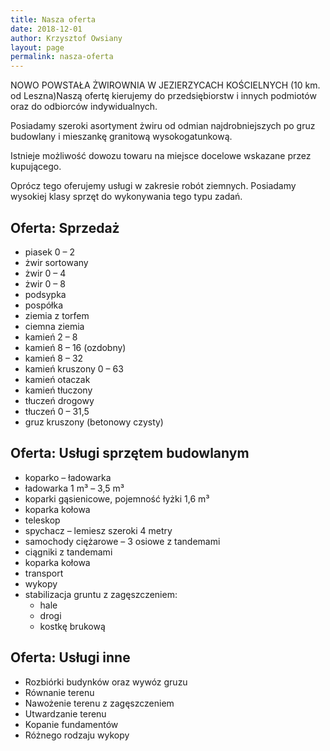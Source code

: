 ```yaml
---
title: Nasza oferta
date: 2018-12-01
author: Krzysztof Owsiany
layout: page
permalink: nasza-oferta
---
```


NOWO POWSTAŁA ŻWIROWNIA W JEZIERZYCACH KOŚCIELNYCH (10 km. od Leszna)Naszą ofertę kierujemy do przedsiębiorstw i innych podmiotów oraz do odbiorców indywidualnych.

Posiadamy szeroki asortyment żwiru od odmian najdrobniejszych po gruz budowlany i mieszankę granitową wysokogatunkową.

Istnieje możliwość dowozu towaru na miejsce docelowe wskazane przez kupującego.

Oprócz tego oferujemy usługi w zakresie robót ziemnych. Posiadamy wysokiej klasy sprzęt do wykonywania tego typu zadań.


## Oferta: Sprzedaż
* piasek 0 – 2
* żwir sortowany
* żwir 0 – 4
* żwir 0 – 8
* podsypka
* pospółka
* ziemia z torfem
* ciemna ziemia
* kamień 2 – 8
* kamień 8 – 16 (ozdobny)
* kamień 8 – 32
* kamień kruszony 0 – 63
* kamień otaczak
* kamień tłuczony
* tłuczeń drogowy
* tłuczeń 0 – 31,5
* gruz kruszony (betonowy czysty)

## Oferta: Usługi sprzętem budowlanym

* koparko – ładowarka
* ładowarka 1 m³ – 3,5 m³
* koparki gąsienicowe, pojemność łyżki 1,6 m³
* koparka kołowa
* teleskop
* spychacz – lemiesz szeroki 4 metry
* samochody ciężarowe – 3 osiowe z tandemami
* ciągniki z tandemami
* koparka kołowa
* transport
* wykopy
* stabilizacja gruntu z zagęszczeniem:
  * hale
  * drogi
  * kostkę brukową

## Oferta: Usługi inne

* Rozbiórki budynków oraz wywóz gruzu
* Równanie terenu
* Nawożenie terenu z zagęszczeniem
* Utwardzanie terenu
* Kopanie fundamentów
* Różnego rodzaju wykopy